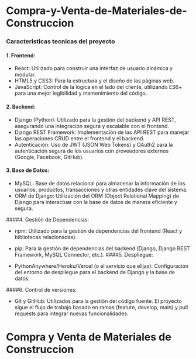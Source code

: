 # Compra-y-Venta-de-Materiales-de-Construccion
### Caracteristicas tecnicas del proyecto
#### 1. Frontend:

- React: Utilizado para construir una interfaz de usuario dinámica y modular.
- HTML5 y CSS3: Para la estructura y el diseño de las páginas web.
- JavaScript: Control de la lógica en el lado del cliente, utilizando ES6+ para una mejor legibilidad y mantenimiento del código.

#### 2. Backend:

- Django (Python): Utilizado para la gestión del backend y API REST, asegurando una integración segura y escalable con el frontend.
- Django REST Framework: Implementación de las API REST para manejar las operaciones CRUD entre el frontend y el backend.
- Autenticación: Uso de JWT (JSON Web Tokens) y OAuth2 para la autenticación segura de los usuarios con proveedores externos (Google, Facebook, GitHub).

#### 3. Base de Datos:

- MySQL: Base de datos relacional para almacenar la información de los usuarios, productos, transacciones y otras entidades clave del sistema.
- ORM de Django: Utilización del ORM (Object Relational Mapping) de Django para interactuar con la base de datos de manera eficiente y segura.

####4. Gestión de Dependencias:

- npm: Utilizado para la gestión de dependencias del frontend (React y bibliotecas relacionadas).
- pip: Para la gestión de dependencias del backend (Django, Django REST Framework, MySQL Connector, etc.).
####5. Despliegue:

- PythonAnywhere/Heroku/Vercel (o el servicio que elijas): Configuración del entorno de despliegue para el backend de Django y la base de datos.

####6. Control de versiones:

- Git y GitHub: Utilizados para la gestión del código fuente. El proyecto sigue el flujo de trabajo basado en ramas (feature, develop, main) y pull requests para integrar nuevas funcionalidades.

# Compra y Venta de Materiales de Construccion
